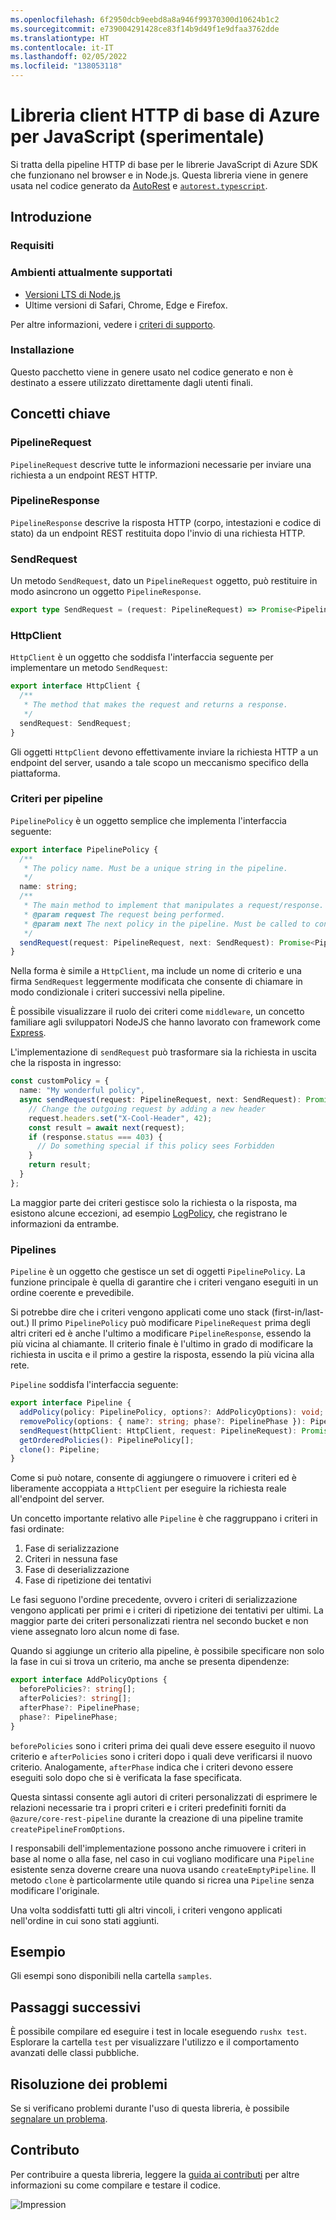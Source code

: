 ```yaml
---
ms.openlocfilehash: 6f2950dcb9eebd8a8a946f99370300d10624b1c2
ms.sourcegitcommit: e739004291428ce83f14b9d49f1e9dfaa3762dde
ms.translationtype: HT
ms.contentlocale: it-IT
ms.lasthandoff: 02/05/2022
ms.locfileid: "138053118"
---
```

# <a name="azure-core-http-client-library-for-javascript-experimental"></a>Libreria client HTTP di base di Azure per JavaScript (sperimentale)

Si tratta della pipeline HTTP di base per le librerie JavaScript di Azure SDK che funzionano nel browser e in Node.js. Questa libreria viene in genere usata nel codice generato da [AutoRest](https://github.com/Azure/Autorest) e [`autorest.typescript`](https://github.com/Azure/autorest.typescript).

## <a name="getting-started"></a>Introduzione

### <a name="requirements"></a>Requisiti

### <a name="currently-supported-environments"></a>Ambienti attualmente supportati

- [Versioni LTS di Node.js](https://nodejs.org/about/releases/)
- Ultime versioni di Safari, Chrome, Edge e Firefox.

Per altre informazioni, vedere i [criteri di supporto](https://github.com/Azure/azure-sdk-for-js/blob/main/SUPPORT.md).

### <a name="installation"></a>Installazione

Questo pacchetto viene in genere usato nel codice generato e non è destinato a essere utilizzato direttamente dagli utenti finali.

## <a name="key-concepts"></a>Concetti chiave

### <a name="pipelinerequest"></a>PipelineRequest

`PipelineRequest` descrive tutte le informazioni necessarie per inviare una richiesta a un endpoint REST HTTP.

### <a name="pipelineresponse"></a>PipelineResponse

`PipelineResponse` descrive la risposta HTTP (corpo, intestazioni e codice di stato) da un endpoint REST restituita dopo l'invio di una richiesta HTTP.

### <a name="sendrequest"></a>SendRequest

Un metodo `SendRequest`, dato un `PipelineRequest` oggetto, può restituire in modo asincrono un oggetto `PipelineResponse`.

```ts
export type SendRequest = (request: PipelineRequest) => Promise<PipelineResponse>;
```

### <a name="httpclient"></a>HttpClient

`HttpClient` è un oggetto che soddisfa l'interfaccia seguente per implementare un metodo `SendRequest`:

```ts
export interface HttpClient {
  /**
   * The method that makes the request and returns a response.
   */
  sendRequest: SendRequest;
}
```

Gli oggetti `HttpClient` devono effettivamente inviare la richiesta HTTP a un endpoint del server, usando a tale scopo un meccanismo specifico della piattaforma.

### <a name="pipeline-policies"></a>Criteri per pipeline

`PipelinePolicy` è un oggetto semplice che implementa l'interfaccia seguente:

```ts
export interface PipelinePolicy {
  /**
   * The policy name. Must be a unique string in the pipeline.
   */
  name: string;
  /**
   * The main method to implement that manipulates a request/response.
   * @param request The request being performed.
   * @param next The next policy in the pipeline. Must be called to continue the pipeline.
   */
  sendRequest(request: PipelineRequest, next: SendRequest): Promise<PipelineResponse>;
}
```

Nella forma è simile a `HttpClient`, ma include un nome di criterio e una firma `SendRequest` leggermente modificata che consente di chiamare in modo condizionale i criteri successivi nella pipeline.

È possibile visualizzare il ruolo dei criteri come `middleware`, un concetto familiare agli sviluppatori NodeJS che hanno lavorato con framework come [Express](https://expressjs.com/).

L'implementazione di `sendRequest` può trasformare sia la richiesta in uscita che la risposta in ingresso:

```ts
const customPolicy = {
  name: "My wonderful policy",
  async sendRequest(request: PipelineRequest, next: SendRequest): Promise<PipelineResponse> {
    // Change the outgoing request by adding a new header
    request.headers.set("X-Cool-Header", 42);
    const result = await next(request);
    if (response.status === 403) {
      // Do something special if this policy sees Forbidden
    }
    return result;
  }
};
```

La maggior parte dei criteri gestisce solo la richiesta o la risposta, ma esistono alcune eccezioni, ad esempio [LogPolicy](https://github.com/Azure/azure-sdk-for-js/blob/main/sdk/core/core-rest-pipeline/src/policies/logPolicy.ts), che registrano le informazioni da entrambe.

### <a name="pipelines"></a>Pipelines

`Pipeline` è un oggetto che gestisce un set di oggetti `PipelinePolicy`. La funzione principale è quella di garantire che i criteri vengano eseguiti in un ordine coerente e prevedibile.

Si potrebbe dire che i criteri vengono applicati come uno stack (first-in/last-out.) Il primo `PipelinePolicy` può modificare `PipelineRequest` prima degli altri criteri ed è anche l'ultimo a modificare `PipelineResponse`, essendo la più vicina al chiamante. Il criterio finale è l'ultimo in grado di modificare la richiesta in uscita e il primo a gestire la risposta, essendo la più vicina alla rete.

`Pipeline` soddisfa l'interfaccia seguente:

```ts
export interface Pipeline {
  addPolicy(policy: PipelinePolicy, options?: AddPolicyOptions): void;
  removePolicy(options: { name?: string; phase?: PipelinePhase }): PipelinePolicy[];
  sendRequest(httpClient: HttpClient, request: PipelineRequest): Promise<PipelineResponse>;
  getOrderedPolicies(): PipelinePolicy[];
  clone(): Pipeline;
}
```

Come si può notare, consente di aggiungere o rimuovere i criteri ed è liberamente accoppiata a `HttpClient` per eseguire la richiesta reale all'endpoint del server.

Un concetto importante relativo alle `Pipeline` è che raggruppano i criteri in fasi ordinate:

1. Fase di serializzazione
2. Criteri in nessuna fase
3. Fase di deserializzazione
4. Fase di ripetizione dei tentativi

Le fasi seguono l'ordine precedente, ovvero i criteri di serializzazione vengono applicati per primi e i criteri di ripetizione dei tentativi per ultimi. La maggior parte dei criteri personalizzati rientra nel secondo bucket e non viene assegnato loro alcun nome di fase.

Quando si aggiunge un criterio alla pipeline, è possibile specificare non solo la fase in cui si trova un criterio, ma anche se presenta dipendenze:

```ts
export interface AddPolicyOptions {
  beforePolicies?: string[];
  afterPolicies?: string[];
  afterPhase?: PipelinePhase;
  phase?: PipelinePhase;
}
```

`beforePolicies` sono i criteri prima dei quali deve essere eseguito il nuovo criterio e `afterPolicies` sono i criteri dopo i quali deve verificarsi il nuovo criterio. Analogamente, `afterPhase` indica che i criteri devono essere eseguiti solo dopo che si è verificata la fase specificata.

Questa sintassi consente agli autori di criteri personalizzati di esprimere le relazioni necessarie tra i propri criteri e i criteri predefiniti forniti da `@azure/core-rest-pipeline` durante la creazione di una pipeline tramite `createPipelineFromOptions`.

I responsabili dell'implementazione possono anche rimuovere i criteri in base al nome o alla fase, nel caso in cui vogliano modificare una `Pipeline` esistente senza doverne creare una nuova usando `createEmptyPipeline`. Il metodo `clone` è particolarmente utile quando si ricrea una `Pipeline` senza modificare l'originale.

Una volta soddisfatti tutti gli altri vincoli, i criteri vengono applicati nell'ordine in cui sono stati aggiunti.

## <a name="examples"></a>Esempio

Gli esempi sono disponibili nella cartella `samples`.

## <a name="next-steps"></a>Passaggi successivi

È possibile compilare ed eseguire i test in locale eseguendo `rushx test`. Esplorare la cartella `test` per visualizzare l'utilizzo e il comportamento avanzati delle classi pubbliche.

## <a name="troubleshooting"></a>Risoluzione dei problemi

Se si verificano problemi durante l'uso di questa libreria, è possibile [segnalare un problema](https://github.com/Azure/azure-sdk-for-js/issues/new).

## <a name="contributing"></a>Contributo

Per contribuire a questa libreria, leggere la [guida ai contributi](https://github.com/Azure/azure-sdk-for-js/blob/main/CONTRIBUTING.md) per altre informazioni su come compilare e testare il codice.

![Impression](https://azure-sdk-impressions.azurewebsites.net/api/impressions/azure-sdk-for-js%2Fsdk%2Fcore%2Fcore-rest-pipeline%2FREADME.png)

